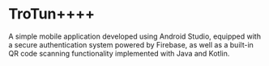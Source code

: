 # TroTun++++
A simple mobile application developed using Android Studio, equipped with a secure authentication system powered by Firebase, as well as a built-in QR code scanning functionality implemented with Java and Kotlin.

